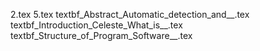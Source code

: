 2.tex
5.tex
textbf_Abstract_Automatic_detection_and__.tex
textbf_Introduction_Celeste_What_is__.tex
textbf_Structure_of_Program_Software__.tex